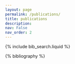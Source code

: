 ```yaml
---
layout: page
permalink: /publications/
title: publications
description: 
nav: False
nav_order: 2
---
```


<!-- _pages/publications.md -->

<!-- Bibsearch Feature -->

{% include bib_search.liquid %}

<div class="publications">

{% bibliography %}

</div>
